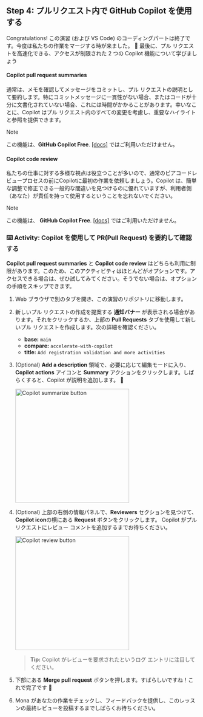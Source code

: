 ## Step 4: プルリクエスト内で GitHub Copilot を使用する

Congratulations! この演習 (および VS Code) のコーディングパートは終了です。今度は私たちの作業をマージする時が来ました。 :tada: 最後に、プル リクエストを高速化できる、アクセスが制限された 2 つの Copilot 機能について学びましょう

#### Copilot pull request summaries

通常は、メモを確認してメッ​​セージをコミットし、プル リクエストの説明として要約します。特にコミットメッセージに一貫性がない場合、またはコードが十分に文書化されていない場合、これには時間がかかることがあります。幸いなことに、Copilot はプル リクエスト内のすべての変更を考慮し、重要なハイライトと参照を提供できます。

> [!NOTE]
> この機能は、**GitHub Copilot Free**. [[docs]](https://docs.github.com/en/enterprise-cloud@latest/copilot/using-github-copilot/using-github-copilot-for-pull-requests/creating-a-pull-request-summary-with-github-copilot) ではご利用いただけません。

#### Copilot code review

私たちの仕事に対する多様な視点は役立つことが多いので、通常のピアコードレビュープロセスの前にCopilotに最初の作業を依頼しましょう。Copilot は、簡単な調整で修正できる一般的な間違いを見つけるのに優れていますが、利用者側（あなた）が責任を持って使用するということを忘れないでください。

> [!NOTE]
> この機能は、 **GitHub Copilot Free**. [[docs]](https://docs.github.com/en/copilot/using-github-copilot/code-review/using-copilot-code-review) ではご利用いただけません。

### :keyboard: Activity: Copilot を使用して PR(Pull Request) を要約して確認する

**Copilot pull request summaries** と **Copilot code review** はどちらも利用に制限があります。このため、このアクティビティはほとんどがオプションです。アクセスできる場合は、ぜひ試してみてください。そうでない場合は、オプションの手順をスキップできます。

1. Web ブラウザで別のタブを開き、この演習のリポジトリに移動します。

1. 新しいプル リクエストの作成を提案する **通知バナー** が表示される場合があります。それをクリックするか、上部の **Pull Requests** タブを使用して新しいプル リクエストを作成します。次の詳細を確認ください。

   - **base:** `main`
   - **compare:** `accelerate-with-copilot`
   - **title:** `Add registration validation and more activities`

1. (Optional) **Add a description** 領域で、必要に応じて編集モードに入り、**Copilot actions** アイコンと **Summary** アクションをクリックします。しばらくすると、Copilot が説明を追加します。 :memo:

   <img alt="Copilot summarize button " width="300px" src="https://github.com/user-attachments/assets/3fc5fab4-db03-4ab8-8a16-cdd71ec2ded0">

1. (Optional) 上部の右側の情報パネルで、**Reviewers** セクションを見つけて、**Copilot icon**の横にある **Request** ボタンをクリックします。 Copilot がプル リクエストにレビュー コメントを追加するまでお待ちください。

   <img alt="Copilot review button" width="300px" src="https://github.com/user-attachments/assets/39b15002-a235-4c25-b09d-6a8097e27b62">

   > **Tip:** Copilot がレビューを要求されたというログ エントリに注目してください。

1. 下部にある **Merge pull request** ボタンを押します。すばらしいですね！これで完了です  :tada:

1. Mona があなたの作業をチェックし、フィードバックを提供し、このレッスンの最終レビューを投稿するまでしばらくお待ちください。
